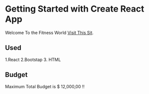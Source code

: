 # Getting Started with Create React App

Welcome To the Fitness World [Visit This Sit](https://rakib-fitness-ass.netlify.app/).

## Used

1.React 2.Bootstap 3. HTML

## Budget

Maximum Total Budget is $ 12,000,00 !!